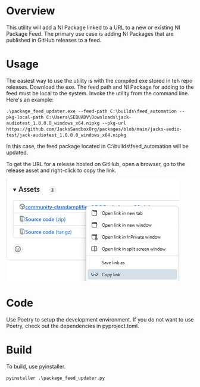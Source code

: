 # Overview
This utility will add a NI Package linked to a URL to a new or existing NI Package Feed. The primary use case is adding NI Packages that are published in GitHub releases to a feed.

# Usage
The easiest way to use the utility is with the compiled exe stored in teh repo releases. Download the exe. The feed path and NI Package for adding to the feed must be local to the system. Invoke the utility from the command line. Here's an example:
```console
.\package_feed_updater.exe --feed-path C:\builds\feed_automation --pkg-local-path C:\Users\SEBUADV\Downloads\jack-audiotest_1.0.0.0_windows_x64.nipkg --pkg-url https://github.com/JacksSandboxOrg/packages/blob/main/jacks-audio-test/jack-audiotest_1.0.0.0_windows_x64.nipkg
```
In this case, the feed package located in C:\builds\feed_automation will be updated.

To get the URL for a release hosted on GitHub, open a browser, go to the release asset and right-click to copy the link.

![](/_img/copy_release_link.png)

# Code
Use Poetry to setup the development environment. If you do not want to use Poetry, check out the dependencies in pyproject.toml.

# Build
To build, use pyinstaller.
```console
pyinstaller .\package_feed_updater.py
```